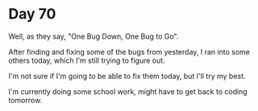 # Day 70

Well, as they say, "One Bug Down, One Bug to Go".

After finding and fixing some of the bugs from yesterday, I ran into some others today, which I'm still trying to figure out.

I'm not sure if I'm going to be able to fix them today, but I'll try my best.

I'm currently doing some school work, might have to get back to coding tomorrow.
